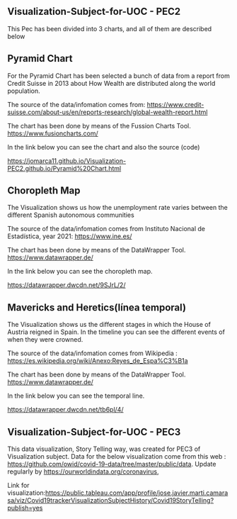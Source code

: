 ## Visualization-Subject-for-UOC - PEC2

This Pec has been divided into 3 charts, and all of them are described below

## Pyramid Chart
For the Pyramid Chart has been selected a bunch of data from a report from Credit Suisse in 2013 about How Wealth are distributed along the world population.

The source of the data/infomation comes from: https://www.credit-suisse.com/about-us/en/reports-research/global-wealth-report.html

The chart has been done by means of the Fussion Charts Tool. https://www.fusioncharts.com/

In the link below you can see the chart and also the source (code)

https://jomarca11.github.io/Visualization-PEC2.github.io/Pyramid%20Chart.html


## Choropleth Map
The Visualization shows us how the unemployment rate varies between the different Spanish autonomous communities

The source of the data/infomation comes from Instituto Nacional de Estadística, year 2021: https://www.ine.es/

The chart has been done by means of the DataWrapper Tool. https://www.datawrapper.de/

In the link below you can see the choropleth map.

https://datawrapper.dwcdn.net/9SJrL/2/

## Mavericks and Heretics(línea temporal)

The Visualization shows us the different stages in which the House of Austria reigned in Spain. In the timeline you can see the different events of when they were crowned.

The source of the data/infomation comes from Wikipedia : https://es.wikipedia.org/wiki/Anexo:Reyes_de_Espa%C3%B1a

The chart has been done by means of the DataWrapper Tool. https://www.datawrapper.de/

In the link below you can see the temporal line.

https://datawrapper.dwcdn.net/tb6pl/4/

## Visualization-Subject-for-UOC - PEC3
This data visualization, Story Telling way, was created for PEC3 of Visualization subject.
Data for the below visualization come from this web : https://github.com/owid/covid-19-data/tree/master/public/data. Update regularly by https://ourworldindata.org/coronavirus, 

Link for visualization:https://public.tableau.com/app/profile/jose.javier.marti.camarasa/viz/Covid19trackerVisualizationSubjectHistory/Covid19StoryTelling?publish=yes
